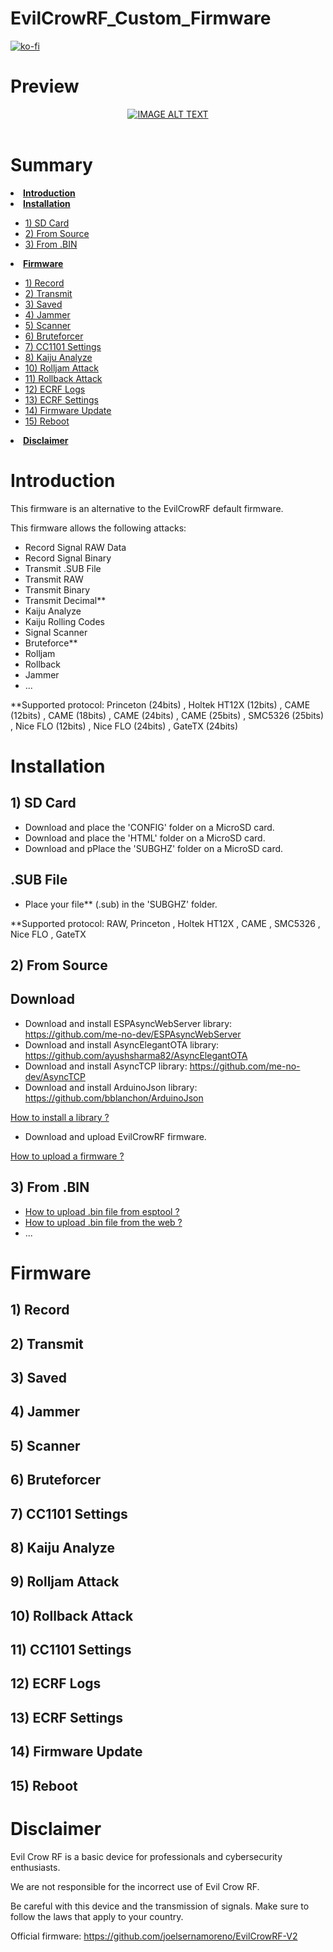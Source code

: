 # EvilCrowRF_Custom_Firmware

[![ko-fi](https://ko-fi.com/img/githubbutton_sm.svg)](https://ko-fi.com/Y8Y1L3OUQ)

# Preview

<div align="center">
  <a href="https://www.youtube.com/watch?v=Pc-R-e6jsEY"><img src="https://i.imgur.com/ypR4gJR.png" alt="IMAGE ALT TEXT"></a>
</div>

<br>

# Summary

<li><strong><a href="#introduciton">Introduction</a></strong></li>
<li><strong><a href="#installation">Installation</a></strong></li>
<ul>
<li><a href="#sdcard">1) SD Card</a></li>
<li><a href="#source">2) From Source</a></li>
<li><a href="#bin">3) From .BIN</a></li>

</ul>
<li><strong><a href="#firmware">Firmware</a></strong></li>
<ul dir="auto">
<li><a href="#record">1) Record</a></li>
<li><a href="#transmit">2) Transmit</a></li>
<li><a href="#saved">3) Saved</a></li>
<li><a href="#jammer">4) Jammer</a></li>
<li><a href="#scanner">5) Scanner</a></li>
<li><a href="#bruteforcer">6) Bruteforcer</a></li>
<li><a href="#cc1101">7) CC1101 Settings</a></li>
<li><a href="#kaiju">8) Kaiju Analyze</a></li>
<li><a href="#rolljam">10) Rolljam Attack</a></li>
<li><a href="#rollback">11) Rollback Attack</a></li>
<li><a href="#logs">12) ECRF Logs</a></li>
<li><a href="#ecrf">13) ECRF Settings</a></li>
<li><a href="#update">14) Firmware Update</a></li>
<li><a href="#reboot">15) Reboot</a></li>
</ul>
<li><strong><a href="#disclaimer">Disclaimer</a></strong></li>

# Introduction<a id="introduciton"></a>
This firmware is an alternative to the EvilCrowRF default firmware.

This firmware allows the following attacks:
<ul>
<li>Record Signal RAW Data</li>
<li>Record Signal Binary</li>
<li>Transmit .SUB File</li>
<li>Transmit RAW</li>
<li>Transmit Binary</li>
<li>Transmit Decimal**</li>
<li>Kaiju Analyze</li>
<li>Kaiju Rolling Codes</li>
<li>Signal Scanner</li>
<li>Bruteforce**</li>
<li>Rolljam</li>
<li>Rollback</li>
<li>Jammer</li>
<li>...</li>

</ul>

**Supported protocol: Princeton (24bits) , Holtek HT12X (12bits) , CAME (12bits) , CAME (18bits) , CAME (24bits) , CAME (25bits) , SMC5326 (25bits) , Nice FLO (12bits) , Nice FLO (24bits) , GateTX (24bits)

# Installation<a id="installation"></a>

## 1) SD Card<a id="sdcard"></a>
- Download and place the 'CONFIG' folder on a MicroSD card.
- Download and place the 'HTML' folder on a MicroSD card.
- Download and pPlace the 'SUBGHZ' folder on a MicroSD card.
 
## .SUB File

- Place your file** (.sub) in the 'SUBGHZ' folder.
 
 **Supported protocol: RAW, Princeton , Holtek HT12X , CAME , SMC5326 , Nice FLO , GateTX
 
## 2) From Source<a id="source"></a>

## Download<a id="download"></a>

 - Download and install ESPAsyncWebServer library: https://github.com/me-no-dev/ESPAsyncWebServer
 - Download and install AsyncElegantOTA library: https://github.com/ayushsharma82/AsyncElegantOTA
 - Download and install AsyncTCP library: https://github.com/me-no-dev/AsyncTCP
 - Download and install ArduinoJson library: https://github.com/bblanchon/ArduinoJson
 
<a href="https://docs.arduino.cc/software/ide-v1/tutorials/installing-libraries">How to install a library ?</a>
 
 - Download and upload EvilCrowRF firmware.

<a href="https://lastminuteengineers.com/esp32-arduino-ide-tutorial/">How to upload a firmware ?</a>
 
 ## 3) From .BIN<a id="bin"></a>
 
 - <a href="https://randomnerdtutorials.com/flashing-micropython-firmware-esptool-py-esp32-esp8266/">How to upload .bin file from esptool ?</a>
 - <a href="https://esp.huhn.me/">How to upload .bin file from the web ?</a>
 - ...
 
# Firmware<a id="firmware"></a>
## 1) Record<a id="record"></a>

## 2) Transmit<a id="transmit"></a>

## 3) Saved<a id="saved"></a>

## 4) Jammer<a id="jammer"></a>

## 5) Scanner<a id="scanner"></a>

## 6) Bruteforcer<a id="bruteforcer"></a>

## 7) CC1101 Settings<a id="cc1101"></a>

## 8) Kaiju Analyze<a id="kaiju"></a>

## 9) Rolljam Attack<a id="rolljam"></a>

## 10) Rollback Attack<a id="rollback"></a>

## 11) CC1101 Settings<a id="cc1101"></a>

## 12) ECRF Logs<a id="logs"></a>

## 13) ECRF Settings<a id="ecrf"></a>

## 14) Firmware Update<a id="update"></a>

## 15) Reboot<a id="reboot"></a>

# Disclaimer<a id="disclaimer"></a>

Evil Crow RF is a basic device for professionals and cybersecurity enthusiasts.

We are not responsible for the incorrect use of Evil Crow RF.

Be careful with this device and the transmission of signals. Make sure to follow the laws that apply to your country.

Official firmware: https://github.com/joelsernamoreno/EvilCrowRF-V2
